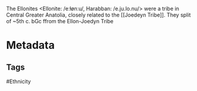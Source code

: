 The Ellonites <Ellonite: /eːɫønːu/, Harabban: /e.ju.lo.nu/> were a tribe in Central Greater Anatolia, closely related to the [[Joedeyn Tribe]]. They split of ~5th c. bGc ffrom the Ellon-Joedyn Tribe
# Metadata
## Tags
#Ethnicity 